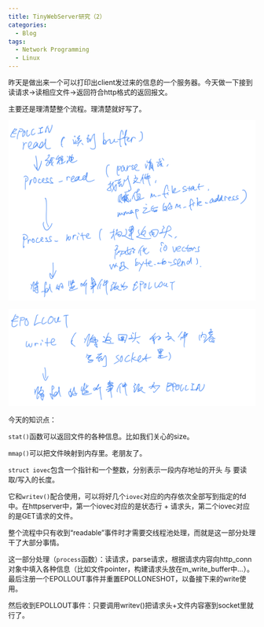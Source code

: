 ```yaml
---
title: TinyWebServer研究（2）
categories:
  - Blog
tags:
  - Network Programming
  - Linux
---
```


昨天是做出来一个可以打印出client发过来的信息的一个服务器。今天做一下接到读请求->读相应文件->返回符合http格式的返回报文。

主要还是理清楚整个流程。理清楚就好写了。

![1](/assets/httpserver2/1.png)

![2](/assets/httpserver2/2.png)

今天的知识点：

`stat()`函数可以返回文件的各种信息。比如我们关心的size。

`mmap()`可以把文件映射到内存里。老朋友了。

`struct iovec`包含一个指针和一个整数，分别表示一段内存地址的开头 与 要读取/写入的长度。

它和`writev()`配合使用，可以将好几个`iovec`对应的内存依次全部写到指定的fd中。在httpserver中，第一个iovec对应的是状态行 + 请求头，第二个iovec对应的是GET请求的文件。



整个流程中只有收到“readable”事件时才需要交线程池处理，而就是这一部分处理干了大部分事情。

这一部分处理（`process`函数）：读请求，parse请求，根据请求内容向http_conn对象中填入各种信息（比如文件pointer，构建请求头放在m_write_buffer中...）。最后注册一个EPOLLOUT事件并重置EPOLLONESHOT，以备接下来的write使用。

然后收到EPOLLOUT事件：只要调用writev()把请求头+文件内容塞到socket里就行了。
